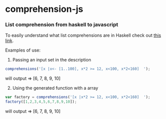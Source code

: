 # comprehension-js
### List comprehension from haskell to javascript

To easily understand what list comprehensions are in Haskell check out [this link](http://learnyouahaskell.com/starting-out#im-a-list-comprehension).

Examples of use:

1. Passing an input set in the description
  ```javascript
  comprehensions('[x |x<- [1..100], x*2 >= 12, x<100, x*2<160]  ');
  ```
  will output => [6, 7, 8, 9, 10]

2. Using the generated function with a array
  ```javascript
  var factory = comprehensions('[x |x*2 >= 12, x<100, x*2<160]  ');
  factory([1,2,3,4,5,6,7,8,9,10]);
  ```
  will output => [6, 7, 8, 9, 10]
